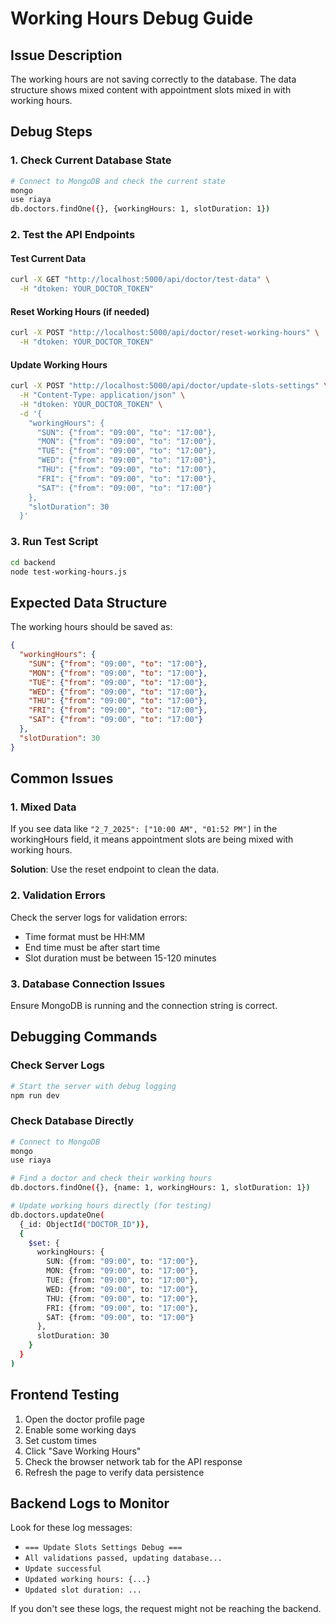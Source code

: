 # Working Hours Debug Guide

## Issue Description
The working hours are not saving correctly to the database. The data structure shows mixed content with appointment slots mixed in with working hours.

## Debug Steps

### 1. Check Current Database State
```bash
# Connect to MongoDB and check the current state
mongo
use riaya
db.doctors.findOne({}, {workingHours: 1, slotDuration: 1})
```

### 2. Test the API Endpoints

#### Test Current Data
```bash
curl -X GET "http://localhost:5000/api/doctor/test-data" \
  -H "dtoken: YOUR_DOCTOR_TOKEN"
```

#### Reset Working Hours (if needed)
```bash
curl -X POST "http://localhost:5000/api/doctor/reset-working-hours" \
  -H "dtoken: YOUR_DOCTOR_TOKEN"
```

#### Update Working Hours
```bash
curl -X POST "http://localhost:5000/api/doctor/update-slots-settings" \
  -H "Content-Type: application/json" \
  -H "dtoken: YOUR_DOCTOR_TOKEN" \
  -d '{
    "workingHours": {
      "SUN": {"from": "09:00", "to": "17:00"},
      "MON": {"from": "09:00", "to": "17:00"},
      "TUE": {"from": "09:00", "to": "17:00"},
      "WED": {"from": "09:00", "to": "17:00"},
      "THU": {"from": "09:00", "to": "17:00"},
      "FRI": {"from": "09:00", "to": "17:00"},
      "SAT": {"from": "09:00", "to": "17:00"}
    },
    "slotDuration": 30
  }'
```

### 3. Run Test Script
```bash
cd backend
node test-working-hours.js
```

## Expected Data Structure

The working hours should be saved as:
```json
{
  "workingHours": {
    "SUN": {"from": "09:00", "to": "17:00"},
    "MON": {"from": "09:00", "to": "17:00"},
    "TUE": {"from": "09:00", "to": "17:00"},
    "WED": {"from": "09:00", "to": "17:00"},
    "THU": {"from": "09:00", "to": "17:00"},
    "FRI": {"from": "09:00", "to": "17:00"},
    "SAT": {"from": "09:00", "to": "17:00"}
  },
  "slotDuration": 30
}
```

## Common Issues

### 1. Mixed Data
If you see data like `"2_7_2025": ["10:00 AM", "01:52 PM"]` in the workingHours field, it means appointment slots are being mixed with working hours.

**Solution**: Use the reset endpoint to clean the data.

### 2. Validation Errors
Check the server logs for validation errors:
- Time format must be HH:MM
- End time must be after start time
- Slot duration must be between 15-120 minutes

### 3. Database Connection Issues
Ensure MongoDB is running and the connection string is correct.

## Debugging Commands

### Check Server Logs
```bash
# Start the server with debug logging
npm run dev
```

### Check Database Directly
```bash
# Connect to MongoDB
mongo
use riaya

# Find a doctor and check their working hours
db.doctors.findOne({}, {name: 1, workingHours: 1, slotDuration: 1})

# Update working hours directly (for testing)
db.doctors.updateOne(
  {_id: ObjectId("DOCTOR_ID")},
  {
    $set: {
      workingHours: {
        SUN: {from: "09:00", to: "17:00"},
        MON: {from: "09:00", to: "17:00"},
        TUE: {from: "09:00", to: "17:00"},
        WED: {from: "09:00", to: "17:00"},
        THU: {from: "09:00", to: "17:00"},
        FRI: {from: "09:00", to: "17:00"},
        SAT: {from: "09:00", to: "17:00"}
      },
      slotDuration: 30
    }
  }
)
```

## Frontend Testing

1. Open the doctor profile page
2. Enable some working days
3. Set custom times
4. Click "Save Working Hours"
5. Check the browser network tab for the API response
6. Refresh the page to verify data persistence

## Backend Logs to Monitor

Look for these log messages:
- `=== Update Slots Settings Debug ===`
- `All validations passed, updating database...`
- `Update successful`
- `Updated working hours: {...}`
- `Updated slot duration: ...`

If you don't see these logs, the request might not be reaching the backend. 